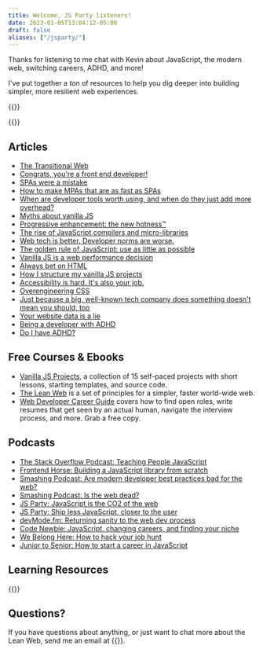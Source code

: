 ```yaml
---
title: Welcome, JS Party listeners!
date: 2023-01-05T13:04:12-05:00
draft: false
aliases: ["/jsparty/"]
---
```


Thanks for listening to me chat with Kevin about JavaScript, the modern web, switching careers, ADHD, and more!

I've put together a _ton_ of resources to help you dig deeper into building simpler, more resilient web experiences.

{{<cta for="funnel">}}


{{<mailchimp intro="true">}}


## Articles

- [The Transitional Web](/the-transitional-web/)
- [Congrats, you're a front end developer!](/congrats-youre-a-front-end-developer/)
- [SPAs were a mistake](/spas-were-a-mistake/)
- [How to make MPAs that are as fast as SPAs](/how-to-make-mpas-that-are-as-fast-as-spas/)
- [When are developer tools worth using, and when do they just add more overhead?](/when-are-developer-worth-using-and-when-do-they-just-add-more-overhead/)
- [Myths about vanilla JS](/myths-about-vanilla-javascript/)
- [Progressive enhancement: the new hotness™](/progressive-enhancement-the-new-hotness/)
- [The rise of JavaScript compilers and micro-libraries](/the-rise-of-javascript-compilers-and-micro-libraries/)
- [Web tech is better. Developer norms are worse.](/web-tech-is-better.-developer-norms-are-worse./)
- [The golden rule of JavaScript: use as little as possible](/the-golden-rule-of-javascript-use-as-little-as-possible/)
- [Vanilla JS is a web performance decision](/vanilla-js-is-a-web-performance-decision/)
- [Always bet on HTML](/always-bet-on-html/)
- [How I structure my vanilla JS projects](/how-i-structure-my-javascript-projects-in-2022/)
- [Accessibility is hard. It's also your job.](/accessibility-is-hard.-its-also-your-job./)
- [Overengineering CSS](/overengineering-css/)
- [Just because a big, well-known tech company does something doesn't mean you should, too](/just-because-a-big-well-known-tech-company-does-something-doesnt-mean-you-should-too/)
- [Your website data is a lie](/your-website-data-is-a-lie/)
- [Being a developer with ADHD](/being-a-developer-with-adhd/)
- [Do I have ADHD?](/do-i-have-adhd/)


## Free Courses & Ebooks

- [Vanilla JS Projects](https://vanillajsprojects.com), a collection of 15 self-paced projects with short lessons, starting templates, and source code.
- [The Lean Web](https://leanweb.dev/) is a set of principles for a simpler, faster world-wide web.
- [Web Developer Career Guide](/career-guide/) covers how to find open roles, write resumes that get seen by an actual human, navigate the interview process, and more. Grab a free copy.


## Podcasts

- [The Stack Overflow Podcast: Teaching People JavaScript](https://stackoverflow.blog/2021/12/21/podcast-402-teaching-developers-about-the-most-lightweight-web-framework-around-vanillajs/)
- [Frontend Horse: Building a JavaScript library from scratch](https://frontend.horse/episode/building-a-javascript-library-from-scratch)
- [Smashing Podcast: Are modern developer best practices bad for the web?](https://podcast.smashingmagazine.com/episodes/are-modern-best-practices-bad-for-the-web-with-chris-ferdinandi)
- [Smashing Podcast: Is the web dead?](https://podcast.smashingmagazine.com/episodes/is-the-web-dead-with-chris-ferdinandi)
- [JS Party: JavaScript is the CO2 of the web](https://changelog.com/jsparty/80)
- [JS Party: Ship less JavaScript, closer to the user](https://changelog.com/jsparty/199)
- [devMode.fm: Returning sanity to the web dev process](https://devmode.fm/episodes/returning-sanity-to-the-webdev-process?mc_cid=d0351d5f34&mc_eid=7dddaa071c)
- [Code Newbie: JavaScript, changing careers, and finding your niche](https://www.codenewbie.org/podcast/what-is-vanilla-js-and-how-can-it-help-you)
- [We Belong Here: How to hack your job hunt](https://webelongpodcast.com/episodes/chris-ferdinandi-how-to-hack-your-job-hunt.html)
- [Junior to Senior: How to start a career in JavaScript](https://juniortosenior.io/9)


## Learning Resources

{{<cta for="products">}}


## Questions?

If you have questions about anything, or just want to chat more about the Lean Web, send me an email at {{<email>}}.